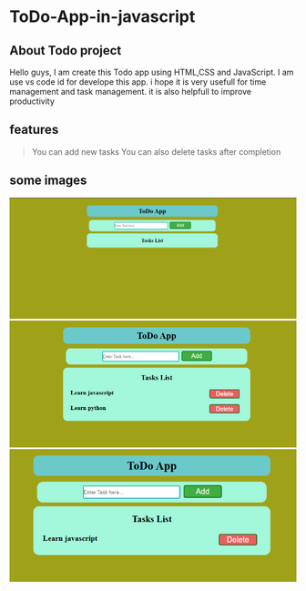 # ToDo-App-in-javascript
## About Todo project
Hello guys, I am create this Todo app using HTML,CSS and JavaScript.
I am use vs code id for develope this app.
i hope it is very usefull for time management and task management.
it is also helpfull to improve productivity 

## features

>You can add new tasks
>You can also delete tasks after completion
## some images
![home](./todo_app/images/home.png)
![addTasks](./todo_app/images/tasks.png)
![DeleteTasls](./todo_app/images/delete%20tasks.png)